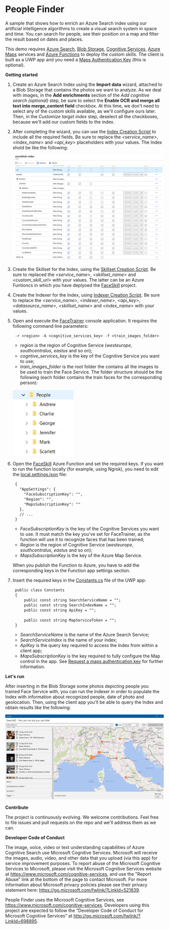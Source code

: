 # People Finder

A sample that shows how to enrich an Azure Search index using our artificial intelligence algorithms to create a visual search system in space and time. You can search for people, see their position on a map and filter the result based on dates and places.

This demo requires [Azure Search](https://azure.microsoft.com/en-us/services/search), [Blob Storage](https://azure.microsoft.com/en-us/services/storage/blobs), [Cognitive Services](https://azure.microsoft.com/en-us/services/cognitive-services), [Azure Maps](https://azure.microsoft.com/en-us/services/azure-maps) services and [Azure Functions](https://azure.microsoft.com/en-us/services/functions) to deploy the custom skills. The client is built as a UWP app and you need a [Maps Authentication Key](https://docs.microsoft.com/en-us/windows/uwp/maps-and-location/authentication-key) (this is optional).

**Getting started**

1. Create an Azure Search Index using the **Import data** wizard, attached to a Blob Storage that contains the photos we want to analyze. As we deal with images, in the **Add enrichments** section of the *Add cognitive search (optional)* step, be sure to select the **Enable OCR and merge all text into merge_content field** checkbox. At this time, we don't need to select any of the custom skills available, as we'll configure ours later. Then, in the *Customize target index* step, deselect all the checkboxes, because we'll add our custom fields to the index.

2. After completing the wizard, you can use the [Index Creation Script](Setup/Index.txt) to include all the required fields. Be sure to replace the *<service_name>*, *<index_name>* and *<api_key>* placeholders with your values. The Index shold be like the following:

    ![Index Configuration](Setup/IndexConfiguration.png)

3. Create the Skillset for the Index, using the [Skillset Creation Script](Setup/Skillset.txt). Be sure to replaced the *<service_name>*, *<skillset_name>* and *<custom_skill_url>* with your values. The latter can be an Azure Funtioncs in which you have deplyoed the [FaceSkill](FaceSkill/) project.

4. Create the Indexer for the Index, using [Indexer Creation Script](Setup/Indexer.txt). Be sure to replace the *<service_name>*, *<indexer_name>*, *<api_key>*, *<datasource_name>*, *<skillset_name>* and *<index_name>* with your values.

5. Open and execute the [FaceTrainer](FaceTrainer/) console application. It requires the following command line parameters:

        -r <region> -k <cognitive_services_key> -f <train_images_folder>

    * *region* is the region of Cognitive Service (*westeurope*, *southcentralus*, *eastus* and so on);
    * *cogntive_services_key* is the key of the Cognitive Service you want to use;
    * *train_images_folder* is the root folder the contains all the images to be used to train the Face Service. The folder structure should be the following (each folder contains the train faces for the corresponding person):

    ![Image Folder Structure](Setup/TrainFolderStructure.png)

6. Open the [FaceSkill](FaceSkill/) Azure Function and set the required keys. If you want to run the function locally (for example, using Ngrok), you need to edit the [local.settings.json](FaceSkill/FaceSkill/local.settings.json) file:

        {
          "AppSettings": {
            "FaceSubscriptionKey": "",
            "Region": "",
            "MapsSubscriptionKey": ""
          },
          // ...
        }

    * *FaceSubscriptionKey* is the key of the Cognitive Services you want to use. It must match the key you've set for FaceTrainer, as the function will use it to recognize faces that has been trained;
    * *Region* is the region of Cognitive Service (*westeurope*, *southcentralus*, *eastus* and so on);
    * *MapsSubscriptionKey* is the key of the Azure Map Service.

    When you publish the Function to Azure, you have to add the corresponding keys in the Function app settings section.

7. Insert the required keys in the [Constants.cs](Search42/Search42/Common/Constants.cs) file of the UWP app:

        public class Constants
        {
            public const string SearchServiceName = "";
            public const string SearchIndexName = "";
            public const string ApiKey = "";

            public const string MapServiceToken = "";
        }

    * *SearchServiceName* is the name of the Azure Search Service;
    * *SearchServiceIndex* is the name of your index;
    * *ApiKey* is the query key required to access the Index from within a client app;
    * *MapsSubscriptionKey* is the key required to fully configure the Map control in the app. See [Request a maps authentication key](https://docs.microsoft.com/en-us/windows/uwp/maps-and-location/authentication-key) for further information.

**Let's run**

After inserting in the Blob Storage some photos depicting people you trained Face Service with, you can run the Indexer in order to populate the Index with information about recognized people, date of photo and geolocation. Then, using the client app you'll be able to query the Index and obtain results like the following:

   ![The client app showing some results](Setup/AppRunning.png)


**Contribute**

The project is continuously evolving. We welcome contributions. Feel free to file issues and pull requests on the repo and we'll address them as we can.

**Developer Code of Conduct**

The image, voice, video or text understanding capabilities of Azure Cognitive Search use Microsoft Cognitive Services. Microsoft will receive the images, audio, video, and other data that you upload (via this app) for service improvement purposes. To report abuse of the Microsoft Cognitive Services to Microsoft, please visit the Microsoft Cognitive Services website at https://www.microsoft.com/cognitive-services, and use the "Report Abuse" link at the bottom of the page to contact Microsoft. For more information about Microsoft privacy policies please see their privacy statement here: https://go.microsoft.com/fwlink/?LinkId=521839.

People Finder uses the Microsoft Cognitive Services, see https://www.microsoft.com/cognitive-services. Developers using this project are expected to follow the “Developer Code of Conduct for Microsoft Cognitive Services” at http://go.microsoft.com/fwlink/?LinkId=698895. 
